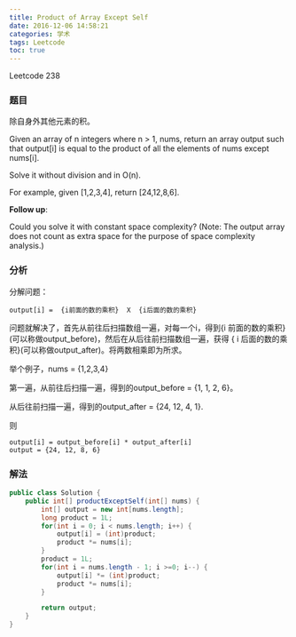 ```yaml
---
title: Product of Array Except Self
date: 2016-12-06 14:58:21
categories: 学术
tags: Leetcode
toc: true
---
```


Leetcode 238

### 题目

除自身外其他元素的积。

Given an array of n integers where n > 1, nums, return an array output such that output[i] is equal to the product of all the elements of nums except nums[i].

Solve it without division and in O(n).

For example, given [1,2,3,4], return [24,12,8,6].

__Follow up__:

Could you solve it with constant space complexity? (Note: The output array does not count as extra space for the purpose of space complexity analysis.)

### 分析

分解问题：

```
output[i] =  {i前面的数的乘积}  X  {i后面的数的乘积}
```

问题就解决了，首先从前往后扫描数组一遍，对每一个i，得到{i 前面的数的乘积}(可以称做output_before)，然后在从后往前扫描数组一遍，获得 { i 后面的数的乘积}(可以称做output_after)。将两数相乘即为所求。

举个例子，nums = {1,2,3,4}

第一遍，从前往后扫描一遍，得到的output_before = {1, 1, 2, 6}。

从后往前扫描一遍，得到的output_after = {24, 12, 4, 1}.

则

```
output[i] = output_before[i] * output_after[i]
output = {24, 12, 8, 6}
```

### 解法

```java
public class Solution {
    public int[] productExceptSelf(int[] nums) {
        int[] output = new int[nums.length];
        long product = 1L;
        for(int i = 0; i < nums.length; i++) {
            output[i] = (int)product;
            product *= nums[i];
        }
        product = 1L;
        for(int i = nums.length - 1; i >=0; i--) {
            output[i] *= (int)product;
            product *= nums[i];
        }

        return output;
    }
}
```